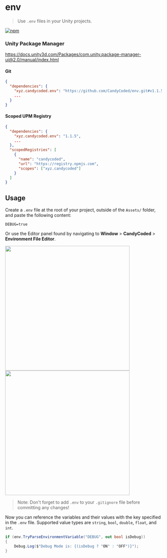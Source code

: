 # env

> Use `.env` files in your Unity projects.

[![npm](https://img.shields.io/npm/v/xyz.candycoded.env)](https://www.npmjs.com/package/xyz.candycoded.env)

### Unity Package Manager

<https://docs.unity3d.com/Packages/com.unity.package-manager-ui@2.0/manual/index.html>

#### Git

```json
{
  "dependencies": {
    "xyz.candycoded.env": "https://github.com/CandyCoded/env.git#v1.1.5",
    ...
  }
}
```

#### Scoped UPM Registry

```json
{
  "dependencies": {
    "xyz.candycoded.env": "1.1.5",
    ...
  },
  "scopedRegistries": [
    {
      "name": "candycoded",
      "url": "https://registry.npmjs.com",
      "scopes": ["xyz.candycoded"]
    }
  ]
}
```

## Usage

Create a `.env` file at the root of your project, outside of the `Assets/` folder, and paste the following content:

```
DEBUG=true
```

Or use the Editor panel found by navigating to **Window** > **CandyCoded** > **Environment File Editor**.

<img src="https://i.imgur.com/qtBzAh3.png" width="400">
<img src="https://i.imgur.com/QxT0bP1.png" width="400">

> Note: Don't forget to add `.env` to your `.gitignore` file before committing any changes!

Now you can reference the variables and their values with the key specified in the `.env` file. Supported value types
are `string`, `bool`, `double`, `float`, and `int`.

```csharp
if (env.TryParseEnvironmentVariable("DEBUG", out bool isDebug))
{
    Debug.Log($"Debug Mode is: {(isDebug ? "ON" : "OFF")}");
}
```
